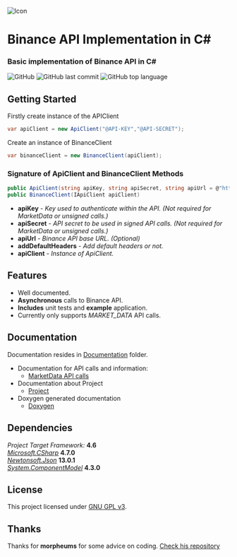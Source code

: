 ![Icon](https://github.com/Spelchure/Binance.API/tree/master/Binance.API.Client/BinanceLogo.png?raw=true)  
# Binance API Implementation in C# 
### Basic implementation of Binance API in C#

![GitHub](https://img.shields.io/github/license/Spelchure/Binance.API?style=flat-square) 
![GitHub last commit](https://img.shields.io/github/last-commit/Spelchure/Binance.API?style=flat-square)
![GitHub top language](https://img.shields.io/github/languages/top/Spelchure/Binance.API?style=flat-square)

## Getting Started
Firstly create instance of the APIClient
```c#
var apiClient = new ApiClient("@API-KEY","@API-SECRET");
```
Create an instance of BinanceClient
```c#
var binanceClient = new BinanceClient(apiClient);
```
### Signature of ApiClient and BinanceClient Methods
```c#
public ApiClient(string apiKey, string apiSecret, string apiUrl = @"https://api1.binance.com", bool addDefaultHeaders = true)
public BinanceClient(IApiClient apiClient) 
```
- **apiKey** - *Key used to authenticate within the API. (Not required for MarketData or unsigned calls.)*
- **apiSecret** - *API secret to be used in signed API calls. (Not required for MarketData or unsigned calls.)*
- **apiUrl** - *Binance API base URL. (Optional)*
- **addDefaultHeaders** - *Add default headers or not.*
- **apiClient** - *Instance of ApiClient.*


## Features
- Well documented.
- **Asynchronous** calls to Binance API.
- **Includes** unit tests and **example** application.
- Currently only supports *MARKET_DATA* API calls.

## Documentation
Documentation resides in [Documentation](https://github.com/Spelchure/Binance.API/tree/master/Documentation) folder.
- Documentation for API calls and information:
  - [MarketData API calls](https://github.com/Spelchure/Binance.API/tree/master/Documentation/MarketDataMethods.md)
- Documentation about Project
  - [Project](https://github.com/Spelchure/Binance.API/tree/master/Documentation/Project.md)
- Doxygen generated documentation
  - [Doxygen](https://github.com/Spelchure/Binance.API/tree/master/Documentation/doxygen)

## Dependencies
*Project Target Framework:* **4.6** <br/>
[*Microsoft.CSharp*](https://www.nuget.org/packages/Microsoft.CSharp/) **4.7.0** <br/>
[*Newtonsoft.Json*](https://www.nuget.org/packages/Newtonsoft.Json/) **13.0.1** <br/>
[*System.ComponentModel*](https://www.nuget.org/packages/System.ComponentModel/) **4.3.0** <br/>

## License
This project licensed under [GNU GPL v3](https://www.gnu.org/licenses/gpl-3.0.txt).

## Thanks
Thanks for **morpheums** for some advice on coding. [Check his repository](https://github.com/morpheums/Binance.API.Csharp.Client) 
